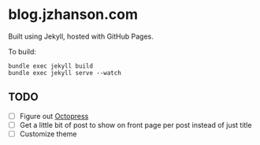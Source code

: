 # blog.jzhanson.com

Built using Jekyll, hosted with GitHub Pages.

To build:
```
bundle exec jekyll build
bundle exec jekyll serve --watch
```


## TODO
- [ ] Figure out [Octopress](https://github.com/imathis/octopress)
- [ ] Get a little bit of post to show on front page per post instead of just title
- [ ] Customize theme
